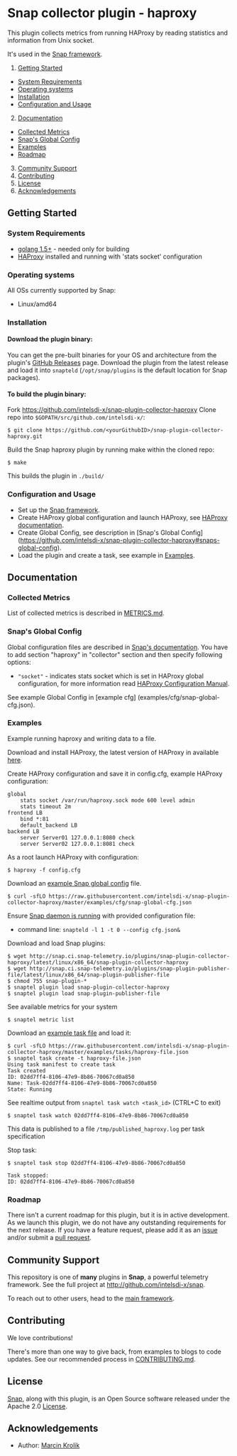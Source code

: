 # Snap collector plugin - haproxy
This plugin collects metrics from running HAProxy by reading statistics and information from Unix socket.

It's used in the [Snap framework](https://github.com/intelsdi-x/snap).

1. [Getting Started](#getting-started)
  * [System Requirements](#system-requirements)
  * [Operating systems](#operating-systems)
  * [Installation](#installation)
  * [Configuration and Usage](configuration-and-usage)
2. [Documentation](#documentation)
  * [Collected Metrics](#collected-metrics)
  * [Snap's Global Config](#snaps-global-config)
  * [Examples](#examples)
  * [Roadmap](#roadmap)
3. [Community Support](#community-support)
4. [Contributing](#contributing)
5. [License](#license-and-authors)
6. [Acknowledgements](#acknowledgements)

## Getting Started
### System Requirements
* [golang 1.5+](https://golang.org/dl/) - needed only for building
* [HAProxy](http://haproxy.org) installed and running with 'stats socket' configuration

### Operating systems
All OSs currently supported by Snap:
* Linux/amd64

### Installation
#### Download the plugin binary:

You can get the pre-built binaries for your OS and architecture from the plugin's [GitHub Releases](https://github.com/intelsdi-x/snap-plugin-collector-haproxy/releases) page. Download the plugin from the latest release and load it into `snapteld` (`/opt/snap/plugins` is the default location for Snap packages).

#### To build the plugin binary:

Fork https://github.com/intelsdi-x/snap-plugin-collector-haproxy
Clone repo into `$GOPATH/src/github.com/intelsdi-x/`:

```
$ git clone https://github.com/<yourGithubID>/snap-plugin-collector-haproxy.git
```

Build the Snap haproxy plugin by running make within the cloned repo:
```
$ make
```
This builds the plugin in `./build/`

### Configuration and Usage
* Set up the [Snap framework](https://github.com/intelsdi-x/snap#getting-started).
* Create HAProxy global configuration and launch HAProxy, see [HAProxy documentation](http://www.haproxy.org/download/1.6/doc/).
* Create Global Config, see description in [Snap's Global Config] (https://github.com/intelsdi-x/snap-plugin-collector-haproxy#snaps-global-config).
* Load the plugin and create a task, see example in [Examples](https://github.com/intelsdi-x/snap-plugin-collector-haproxy#examples).

## Documentation

### Collected Metrics
List of collected metrics is described in [METRICS.md](METRICS.md).

### Snap's Global Config
Global configuration files are described in [Snap's documentation](https://github.com/intelsdi-x/snap/blob/master/docs/SNAPTELD_CONFIGURATION.md). You have to add section "haproxy" in "collector" section and then specify following options:
- `"socket"` -  indicates stats socket which is set in HAProxy global configuration, for more information read [HAProxy
Configuration Manual](http://www.haproxy.org/download/1.6/doc/configuration.txt).

See example Global Config in [example cfg] (examples/cfg/snap-global-cfg.json).

### Examples
Example running haproxy and writing data to a file.

Download and install HAProxy, the latest version of HAProxy in available [here](http://www.haproxy.org/).

Create HAProxy configuration and save it in config.cfg, example HAProxy configuration:
```
global
    stats socket /var/run/haproxy.sock mode 600 level admin
    stats timeout 2m
frontend LB
    bind *:81
    default_backend LB
backend LB
    server Server01 127.0.0.1:8080 check
    server Server02 127.0.0.1:8081 check
```
As a root launch HAProxy with configuration:
```
$ haproxy -f config.cfg
```

Download an [example Snap global config](examples/cfg/snap-global-cfg.json) file.
```
$ curl -sfLO https://raw.githubusercontent.com/intelsdi-x/snap-plugin-collector-haproxy/master/examples/cfg/snap-global-cfg.json
```

Ensure [Snap daemon is running](https://github.com/intelsdi-x/snap#running-snap) with provided configuration file:
* command line: `snapteld -l 1 -t 0 --config cfg.json&`

Download and load Snap plugins:
```
$ wget http://snap.ci.snap-telemetry.io/plugins/snap-plugin-collector-haproxy/latest/linux/x86_64/snap-plugin-collector-haproxy
$ wget http://snap.ci.snap-telemetry.io/plugins/snap-plugin-publisher-file/latest/linux/x86_64/snap-plugin-publisher-file
$ chmod 755 snap-plugin-*
$ snaptel plugin load snap-plugin-collector-haproxy
$ snaptel plugin load snap-plugin-publisher-file
```

See available metrics for your system
```
$ snaptel metric list
```

Download an [example task file](examples/tasks/haproxy-file.json) and load it:
```
$ curl -sfLO https://raw.githubusercontent.com/intelsdi-x/snap-plugin-collector-haproxy/master/examples/tasks/haproxy-file.json
$ snaptel task create -t haproxy-file.json
Using task manifest to create task
Task created
ID: 02dd7ff4-8106-47e9-8b86-70067cd0a850
Name: Task-02dd7ff4-8106-47e9-8b86-70067cd0a850
State: Running
```

See realtime output from `snaptel task watch <task_id>` (CTRL+C to exit)
```
$ snaptel task watch 02dd7ff4-8106-47e9-8b86-70067cd0a850
```

This data is published to a file `/tmp/published_haproxy.log` per task specification

Stop task:
```
$ snaptel task stop 02dd7ff4-8106-47e9-8b86-70067cd0a850

Task stopped:
ID: 02dd7ff4-8106-47e9-8b86-70067cd0a850
```

### Roadmap
There isn't a current roadmap for this plugin, but it is in active development. As we launch this plugin, we do not have any outstanding requirements for the next release. If you have a feature request, please add it as an [issue](https://github.com/intelsdi-x/snap-plugin-collector-haproxy/issues/new) and/or submit a [pull request](https://github.com/intelsdi-x/snap-plugin-collector-haproxy/pulls).

## Community Support
This repository is one of **many** plugins in **Snap**, a powerful telemetry framework. See the full project at http://github.com/intelsdi-x/snap.

To reach out to other users, head to the [main framework](https://github.com/intelsdi-x/snap#community-support).

## Contributing
We love contributions!

There's more than one way to give back, from examples to blogs to code updates. See our recommended process in [CONTRIBUTING.md](CONTRIBUTING.md).

## License
[Snap](https://github.com/intelsdi-x/snap), along with this plugin, is an Open Source software released under the Apache 2.0 [License](LICENSE).

## Acknowledgements
* Author: [Marcin Krolik](https://github.com/marcin-krolik)

